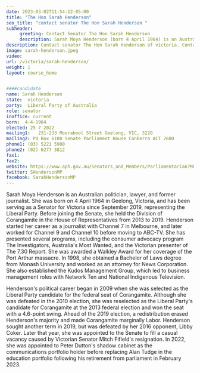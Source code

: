 ```yaml
---
date: 2023-03-02T11:54:12-05:00
title: "The Hon Sarah Henderson"
seo_title: "contact senator The Hon Sarah Henderson "
subheader:
     greeting: Contact Senator The Hon Sarah Henderson
     description: Sarah Moya Henderson (born 4 April 1964) is an Australian politician, lawyer and former journalist. She has been a Senator for Victoria since September 2019, representing the Liberal Party. She previously held the Division of Corangamite in the House of Representatives from 2013 to 2019.
description: Contact senator The Hon Sarah Henderson of victoria. Contact information for The Hon Sarah Henderson includes email address, phone number, and mailing address.
image: sarah-henderson.jpeg
video:
url: /victoria/sarah-henderson/
weight: 1
layout: course_home


####candidate
name: Sarah Henderson
state:	victoria
party:	Liberal Party of Australia
role: senator
inoffice: current
born:  4-4-1964
elected: 25-7-2022
mailing1:	231-233 Moorabool Street Geelong, VIC, 3220
mailing2: PO Box 6100 Senate Parliament House Canberra ACT 2600
phone1:	(03) 5221 5900
phone2: (02) 6277 3812
fax1:
fax2:
website: https://www.aph.gov.au/Senators_and_Members/Parliamentarian?MPID=ZN4
twitter: SHendersonMP
facebook: SarahHendersonMP
---
```

Sarah Moya Henderson is an Australian politician, lawyer, and former journalist. She was born on 4 April 1964 in Geelong, Victoria, and has been serving as a Senator for Victoria since September 2019, representing the Liberal Party. Before joining the Senate, she held the Division of Corangamite in the House of Representatives from 2013 to 2019. Henderson started her career as a journalist with Channel 7 in Melbourne, and later worked for Channel 9 and Channel 10 before moving to ABC-TV. She has presented several programs, including the consumer advocacy program The Investigators, Australia's Most Wanted, and the Victorian presenter of The 7.30 Report. She was awarded a Walkley Award for her coverage of the Port Arthur massacre. In 1998, she obtained a Bachelor of Laws degree from Monash University and worked as an attorney for News Corporation. She also established the Kudos Management Group, which led to business management roles with Network Ten and National Indigenous Television.

Henderson's political career began in 2009 when she was selected as the Liberal Party candidate for the federal seat of Corangamite. Although she was defeated in the 2010 election, she was reselected as the Liberal Party's candidate for Corangamite at the 2013 federal election and won the seat with a 4.6-point swing. Ahead of the 2019 election, a redistribution erased Henderson's majority and made Corangamite marginally Labor. Henderson sought another term in 2019, but was defeated by her 2016 opponent, Libby Coker. Later that year, she was appointed to the Senate to fill a casual vacancy caused by Victorian Senator Mitch Fifield's resignation. In 2022, she was appointed to Peter Dutton's shadow cabinet as the communications portfolio holder before replacing Alan Tudge in the education portfolio following his retirement from parliament in February 2023.